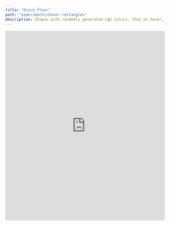 ```yaml
---
title: "Disco Floor"
path: "experiments/hover-rectangles"
description: Shapes with randomly generated rgb colors, that on hover, change to a different randomly generated color.
---
```


<iframe height="600" style="width: 100%;" scrolling="no" title="Randomly generated colored cards with color change on hover" src="https://codepen.io/coralsea/embed/NWWEZyK?height=265&theme-id=light&default-tab=js,result" frameborder="no" allowtransparency="true" allowfullscreen="true">
  See the Pen <a href='https://codepen.io/coralsea/pen/NWWEZyK'>Randomly generated colored cards with color change on hover</a> by Coral
  (<a href='https://codepen.io/coralsea'>@coralsea</a>) on <a href='https://codepen.io'>CodePen</a>.
</iframe>

